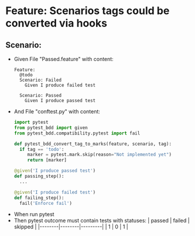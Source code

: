 # Feature: Scenarios tags could be converted via hooks

## Scenario:
* Given File "Passed.feature" with content:
    ```gherkin
    Feature:
      @todo
      Scenario: Failed
        Given I produce failed test

      Scenario: Passed
        Given I produce passed test
    ```
* And File "conftest.py" with content:
    ```python
    import pytest
    from pytest_bdd import given
    from pytest_bdd.compatibility.pytest import fail

    def pytest_bdd_convert_tag_to_marks(feature, scenario, tag):
      if tag == 'todo':
         marker = pytest.mark.skip(reason="Not implemented yet")
         return [marker]

    @given('I produce passed test')
    def passing_step():
      ...

    @given('I produce failed test')
    def failing_step():
      fail('Enforce fail')
    ```
* When run pytest
* Then pytest outcome must contain tests with statuses:
    | passed | failed | skipped |
    |--------|--------|---------|
    | 1      | 0      | 1       |
